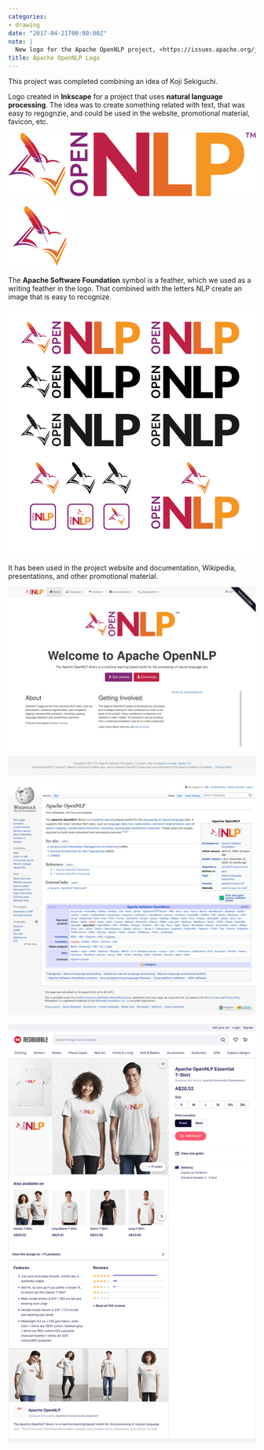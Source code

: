```yaml
---
categories:
- drawing
date: "2017-04-21T00:00:00Z"
note: |
  New logo for the Apache OpenNLP project, <https://issues.apache.org/jira/browse/OPENNLP-6.>
title: Apache OpenNLP Logo
---
```


This project was completed combining an idea of Koji Sekiguchi.

Logo created in **Inkscape** for a project that uses **natural language processing**. The idea
was to create something related with text, that was easy to regognzie, and could be used
in the website, promotional material, favicon, etc.

<img
  src="/assets/pages/art/images/opennlp-1.png"
  class="center-aligned"
  alt="Apache OpenNLP logo"
/>

<img
  src="/assets/pages/art/images/opennlp-2.png"
  class="center-aligned"
  alt="Apache OpenNLP logo"
/>

The **Apache Software Foundation** symbol is a feather, which we used as a
writing feather in the logo. That combined with the letters NLP
create an image that is easy to recognize.

<img
  src="/assets/pages/art/images/opennlp-3.png"
  class="center-aligned"
  alt="Apache OpenNLP logo"
/>

It has been used in the project website and documentation, Wikipedia,
presentations, and other promotional material.

<img
  src="/assets/pages/art/images/opennlp-4.png"
  class="center-aligned"
  alt="Apache OpenNLP logo"
/>

<img
  src="/assets/pages/art/images/opennlp-5.png"
  class="center-aligned"
  alt="Apache OpenNLP logo"
/>

<img
  src="/assets/pages/art/images/opennlp-6.png"
  class="center-aligned"
  alt="Apache OpenNLP logo"
/>
